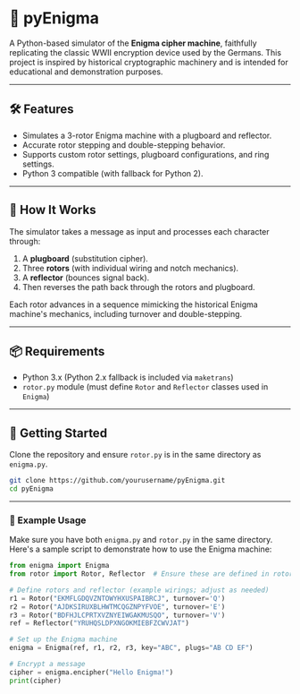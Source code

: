 # 🔐 pyEnigma

A Python-based simulator of the **Enigma cipher machine**, faithfully replicating the classic WWII encryption device used by the Germans. This project is inspired by historical cryptographic machinery and is intended for educational and demonstration purposes.

---

## 🛠️ Features

- Simulates a 3-rotor Enigma machine with a plugboard and reflector.
- Accurate rotor stepping and double-stepping behavior.
- Supports custom rotor settings, plugboard configurations, and ring settings.
- Python 3 compatible (with fallback for Python 2).

---

## 🧠 How It Works

The simulator takes a message as input and processes each character through:

1. A **plugboard** (substitution cipher).
2. Three **rotors** (with individual wiring and notch mechanics).
3. A **reflector** (bounces signal back).
4. Then reverses the path back through the rotors and plugboard.

Each rotor advances in a sequence mimicking the historical Enigma machine's mechanics, including turnover and double-stepping.

---

## 📦 Requirements

- Python 3.x (Python 2.x fallback is included via `maketrans`)
- `rotor.py` module (must define `Rotor` and `Reflector` classes used in `Enigma`)

---

## 🚀 Getting Started

Clone the repository and ensure `rotor.py` is in the same directory as `enigma.py`.

```bash
git clone https://github.com/yourusername/pyEnigma.git
cd pyEnigma
```

---

### 🚀 Example Usage

Make sure you have both `enigma.py` and `rotor.py` in the same directory. Here's a sample script to demonstrate how to use the Enigma machine:

```python
from enigma import Enigma
from rotor import Rotor, Reflector  # Ensure these are defined in rotor.py

# Define rotors and reflector (example wirings; adjust as needed)
r1 = Rotor("EKMFLGDQVZNTOWYHXUSPAIBRCJ", turnover='Q')
r2 = Rotor("AJDKSIRUXBLHWTMCQGZNPYFVOE", turnover='E')
r3 = Rotor("BDFHJLCPRTXVZNYEIWGAKMUSQO", turnover='V')
ref = Reflector("YRUHQSLDPXNGOKMIEBFZCWVJAT")

# Set up the Enigma machine
enigma = Enigma(ref, r1, r2, r3, key="ABC", plugs="AB CD EF")

# Encrypt a message
cipher = enigma.encipher("Hello Enigma!")
print(cipher)
```
